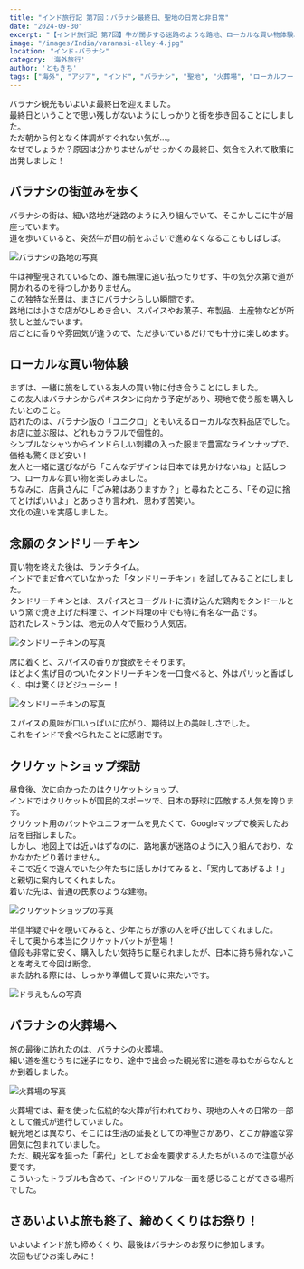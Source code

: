 ```yaml
---
title: "インド旅行記 第7回：バラナシ最終日、聖地の日常と非日常"
date: "2024-09-30"
excerpt: "【インド旅行記 第7回】牛が闊歩する迷路のような路地、ローカルな買い物体験、本場のタンドリーチキン、そして火葬場まで。インドの聖地バラナシで触れた、観光地とは一味違う等身大の街の姿。最後の1日に詰め込まれた様々な体験をお届けします。"
image: "/images/India/varanasi-alley-4.jpg"
location: "インド-バラナシ"
category: '海外旅行'
author: 'ともきち'
tags: ["海外", "アジア", "インド", "バラナシ", "聖地", "火葬場", "ローカルフード"]
---
```


バラナシ観光もいよいよ最終日を迎えました。  
最終日ということで思い残しがないようにしっかりと街を歩き回ることにしました。  
ただ朝から何となく体調がすぐれない気が...。  
なぜでしょうか？原因は分かりませんがせっかくの最終日、気合を入れて散策に出発しました！  

## バラナシの街並みを歩く

バラナシの街は、細い路地が迷路のように入り組んでいて、そこかしこに牛が居座っています。  
道を歩いていると、突然牛が目の前をふさいで進めなくなることもしばしば。  

![バラナシの路地の写真](/images/India/varanasi-alley-3.jpg)  

牛は神聖視されているため、誰も無理に追い払ったりせず、牛の気分次第で道が開かれるのを待つしかありません。  
この独特な光景は、まさにバラナシらしい瞬間です。  
路地には小さな店がひしめき合い、スパイスやお菓子、布製品、土産物などが所狭しと並んでいます。  
店ごとに香りや雰囲気が違うので、ただ歩いているだけでも十分に楽しめます。

## ローカルな買い物体験

まずは、一緒に旅をしている友人の買い物に付き合うことにしました。  
この友人はバラナシからパキスタンに向かう予定があり、現地で使う服を購入したいとのこと。  
訪れたのは、バラナシ版の「ユニクロ」ともいえるローカルな衣料品店でした。  
お店に並ぶ服は、どれもカラフルで個性的。  
シンプルなシャツからインドらしい刺繍の入った服まで豊富なラインナップで、価格も驚くほど安い！  
友人と一緒に選びながら「こんなデザインは日本では見かけないね」と話しつつ、ローカルな買い物を楽しみました。  
ちなみに、店員さんに「ごみ箱はありますか？」と尋ねたところ、「その辺に捨てとけばいいよ」とあっさり言われ、思わず苦笑い。  
文化の違いを実感しました。  

## 念願のタンドリーチキン

買い物を終えた後は、ランチタイム。  
インドでまだ食べていなかった「タンドリーチキン」を試してみることにしました。  
タンドリーチキンとは、スパイスとヨーグルトに漬け込んだ鶏肉をタンドールという窯で焼き上げた料理で、インド料理の中でも特に有名な一品です。  
訪れたレストランは、地元の人々で賑わう人気店。  

![タンドリーチキンの写真](/images/India/tandoori-chicken-1.jpg)  

席に着くと、スパイスの香りが食欲をそそります。  
ほどよく焦げ目のついたタンドリーチキンを一口食べると、外はパリッと香ばしく、中は驚くほどジューシー！  

![タンドリーチキンの写真](/images/India/tandoori-chicken-2.jpg)  

スパイスの風味が口いっぱいに広がり、期待以上の美味しさでした。  
これをインドで食べられたことに感謝です。  

## クリケットショップ探訪

昼食後、次に向かったのはクリケットショップ。  
インドではクリケットが国民的スポーツで、日本の野球に匹敵する人気を誇ります。  
クリケット用のバットやユニフォームを見たくて、Googleマップで検索したお店を目指しました。  
しかし、地図上では近いはずなのに、路地裏が迷路のように入り組んでおり、なかなかたどり着けません。  
そこで近くで遊んでいた少年たちに話しかけてみると、「案内してあげるよ！」と親切に案内してくれました。  
着いた先は、普通の民家のような建物。  

![クリケットショップの写真](/images/India/cricket-shop-1.jpg)  

半信半疑で中を覗いてみると、少年たちが家の人を呼び出してくれました。  
そして奥から本当にクリケットバットが登場！  
値段も非常に安く、購入したい気持ちに駆られましたが、日本に持ち帰れないことを考えて今回は断念。  
また訪れる際には、しっかり準備して買いに来たいです。  

![ドラえもんの写真](/images/India/draemon.jpg)  

## バラナシの火葬場へ

旅の最後に訪れたのは、バラナシの火葬場。  
細い道を進むうちに迷子になり、途中で出会った観光客に道を尋ねながらなんとか到着しました。  

![火葬場の写真](/images/India/crematorium-1.jpg)  

火葬場では、薪を使った伝統的な火葬が行われており、現地の人々の日常の一部として儀式が進行していました。  
観光地とは異なり、そこには生活の延長としての神聖さがあり、どこか静謐な雰囲気に包まれていました。  
ただ、観光客を狙った「薪代」としてお金を要求する人たちがいるので注意が必要です。  
こういったトラブルも含めて、インドのリアルな一面を感じることができる場所でした。  

## さあいよいよ旅も終了、締めくくりはお祭り！

いよいよインド旅も締めくくり、最後はバラナシのお祭りに参加します。  
次回もぜひお楽しみに！  
